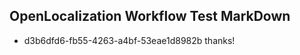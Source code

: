 ## OpenLocalization Workflow Test MarkDown
* d3b6dfd6-fb55-4263-a4bf-53eae1d8982b thanks!

<!--HONumber=Sep16_HO1-->


